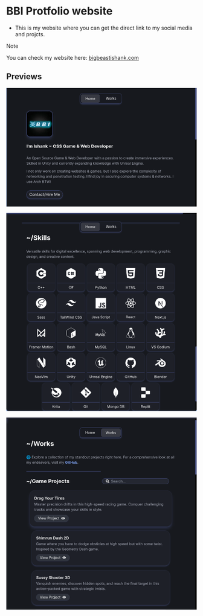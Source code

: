# BBI Protfolio website
- This is my website where you can get the direct link to my social media and projcts.

> [!Note]
> You can check my website here: [bigbeastishank.com](https://bigbeastishank.com/)

## Previews
![hero](/public/preview/webhero.png)

![skills](/public/preview/webskills.png)

![work](/public/preview/webworks.png)
